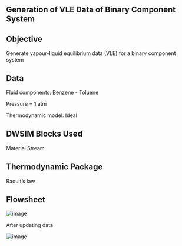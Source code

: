


## Generation of VLE Data of Binary Component System 

 

## Objective

Generate vapour-liquid equilibrium data (VLE) for a binary component system 
 

## Data


Fluid components: Benzene - Toluene 

Pressure = 1 atm
 
Thermodynamic model: Ideal
 

## DWSIM Blocks Used

Material Stream

## Thermodynamic Package

Raoult’s law

## Flowsheet
![image](https://user-images.githubusercontent.com/87890409/183238532-94ac3eb8-0b46-469e-9c5c-c5a261d2f9a9.png)

After updating data

![image](https://user-images.githubusercontent.com/87890409/183238545-9fb18073-a35c-4132-bdb3-ef8f17895f91.png)
